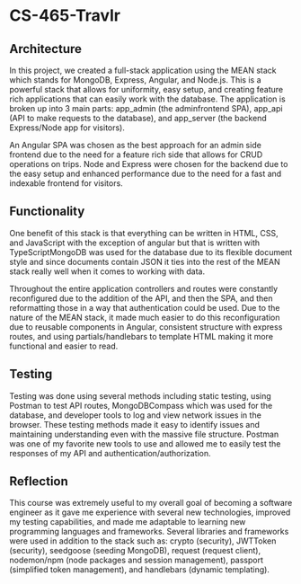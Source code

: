 # CS-465-Travlr

## Architecture

  In this project, we created a full-stack application using the MEAN stack which stands for MongoDB, Express, Angular, and Node.js. This is a powerful stack that allows for
uniformity, easy setup, and creating feature rich applications that can easily work with the database. The application is broken up into 3 main parts: app_admin (the adminfrontend SPA), 
app_api (API to make requests to the database), and app_server (the backend Express/Node app for visitors). 

  An Angular SPA was chosen as the best approach for an admin side frontend due to the need for a feature rich side that allows for CRUD operations on trips. Node and Express 
were chosen for the backend due to the easy setup and enhanced performance due to the need for a fast and indexable frontend for visitors.

## Functionality

  One benefit of this stack is that everything can be written in HTML, CSS, and JavaScript with the exception of angular but that is written with TypeScriptMongoDB was used for the 
database due to its flexible document style and since documents contain JSON it ties into the rest of the MEAN stack really well when it comes to working with data.

  Throughout the entire application controllers and routes were constantly reconfigured due to the addition of the API, and then the SPA, and then reformatting those in a way that
authentication could be used. Due to the nature of the MEAN stack, it made much easier to do this reconfiguration due to reusable components in Angular, consistent structure with
express routes, and using partials/handlebars to template HTML making it more functional and easier to read.

## Testing

  Testing was done using several methods including static testing, using Postman to test API routes, MongoDBCompass which was used for the database, and developer tools to log and view 
network issues in the browser. These testing methods made it easy to identify issues and maintaining understanding even with the massive file structure. Postman was one of my favorite 
new tools to use and allowed me to easily test the responses of my API and authentication/authorization. 

## Reflection

  This course was extremely useful to my overall goal of becoming a software engineer as it gave me experience with several new technologies, improved my testing capabilities, and made me
adaptable to learning new programming languages and frameworks. Several libraries and frameworks were used in addition to the stack such as: crypto (security), JWTToken (security), 
seedgoose (seeding MongoDB), request (request client), nodemon/npm (node packages and session management), passport (simplified token management), and handlebars (dynamic templating).
